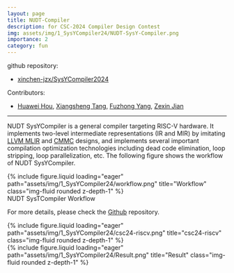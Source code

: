 ```yaml
---
layout: page
title: NUDT-Compiler
description: for CSC-2024 Compiler Design Contest
img: assets/img/1_SysYCompiler24/NUDT-SysY-Compiler.png
importance: 2
category: fun
---
```


github repository:
- <a href="https://github.com/xinchen-jzx/SysYCompiler2024">xinchen-jzx/SysYCompiler2024</a>

Contributors:
- <a href="https://houhuawei23.github.io/">Huawei Hou</a>, <a href="https://github.com/TernaryExplorer">Xiangsheng Tang</a>, <a href="https://gitee.com/westme10n">Fuzhong Yang</a>, <a href="https://xinchen-jzx.github.io/">Zexin Jian</a>

---

NUDT SysYCompiler is a general compiler targeting RISC-V hardware. It implements two-level intermediate representations (IR and MIR) by imitating <a href="https://mlir.llvm.org/">LLVM MLIR</a> and <a href="https://github.com/dtcxzyw/cmmc">CMMC</a> designs, and implements several important compilation optimization technologies including dead code elimination, loop stripping, loop parallelization, etc. The following figure shows the workflow of NUDT SysYCompiler.

<div class="row">
    <div class="col-sm mt-3 mt-md-0">
        {% include figure.liquid loading="eager" path="assets/img/1_SysYCompiler24/workflow.png" title="Workflow" class="img-fluid rounded z-depth-1" %}
    </div>
</div>
<div class="caption">
    NUDT SysTCompiler Workflow
</div>

For more details, please check the <a href="https://github.com/xinchen-jzx/SysYCompiler2024">Github</a> repository.

<div class="row">
    <div class="col-sm mt-3 mt-md-0">
        {% include figure.liquid loading="eager" path="assets/img/1_SysYCompiler24/csc24-riscv.png" title="csc24-riscv" class="img-fluid rounded z-depth-1" %}
    </div>
</div>

<div class="row">
    <div class="col-sm mt-3 mt-md-0">
        {% include figure.liquid loading="eager" path="assets/img/1_SysYCompiler24/Result.png" title="Result" class="img-fluid rounded z-depth-1" %}
    </div>
</div>